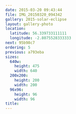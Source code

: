 ```yaml
---
date: 2015-03-20 09:43:44
file: IMG_20150320_094342
gallery: 2015-solar-eclipse
layout: gallery-photo
location:
  latitude: 56.339733111111
  longitude: -2.8075528333333
next: 95b98c7
ordering: 5
previous: a793eba
sizes:
  640w:
    height: 475
    width: 640
  200x200:
    height: 200
    width: 200
  96x96:
    height: 96
    width: 96
title: 
---
```

